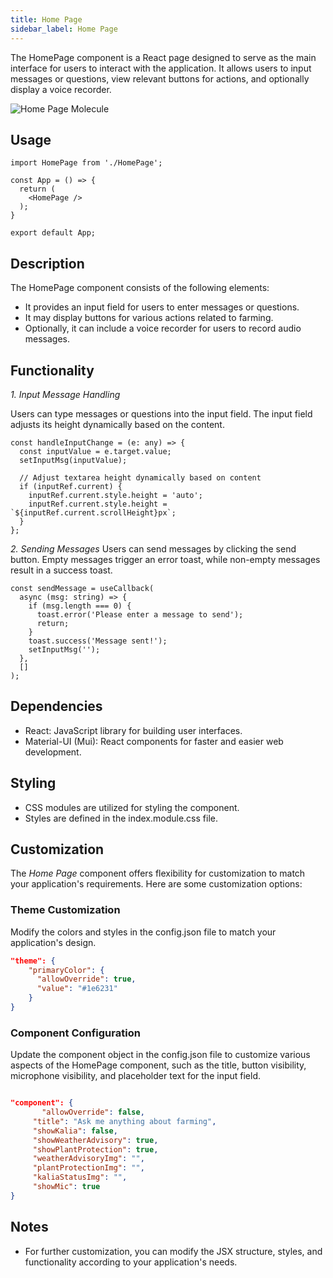 ```yaml
---
title: Home Page
sidebar_label: Home Page
---
```


<head>
  <title> Home Page </title>
  <meta name="description" content="your meta content goes here" />
</head>

The HomePage component is a React page designed to serve as the main interface for users to interact with the application. It allows users to input messages or questions, view relevant buttons for actions, and optionally display a voice recorder.

<img src= "/img/molecules/homePage.png" alt="Home Page Molecule" />

## Usage

```tsx
import HomePage from './HomePage';

const App = () => {
  return (
    <HomePage />
  );
}

export default App;
```

## Description

The HomePage component consists of the following elements:

- It provides an input field for users to enter messages or questions.
- It may display buttons for various actions related to farming.
- Optionally, it can include a voice recorder for users to record audio messages.

## Functionality

*1. Input Message Handling*

 Users can type messages or questions into the input field. The input field adjusts its height dynamically based on the content.

```tsx
const handleInputChange = (e: any) => {
  const inputValue = e.target.value;
  setInputMsg(inputValue);

  // Adjust textarea height dynamically based on content
  if (inputRef.current) {
    inputRef.current.style.height = 'auto';
    inputRef.current.style.height = `${inputRef.current.scrollHeight}px`;
  }
};
```


*2. Sending Messages*
Users can send messages by clicking the send button. Empty messages trigger an error toast, while non-empty messages result in a success toast.


```tsx
const sendMessage = useCallback(
  async (msg: string) => {
    if (msg.length === 0) {
      toast.error('Please enter a message to send');
      return;
    }
    toast.success('Message sent!');
    setInputMsg('');
  },
  []
);
```


## Dependencies

- React: JavaScript library for building user interfaces.
- Material-UI (Mui): React components for faster and easier web development.
 

 

## Styling

- CSS modules are utilized for styling the component.
- Styles are defined in the index.module.css file.

## Customization

 The *Home Page* component offers flexibility for customization to match your application's requirements. Here are some customization options:
### Theme Customization

Modify the colors and styles in the config.json file to match your application's design.
```json
"theme": {
    "primaryColor": {
      "allowOverride": true,
      "value": "#1e6231"
    }
}

```

### Component Configuration 

Update the component object in the config.json file to customize various aspects of the HomePage component, such as the title, button visibility, microphone visibility, and placeholder text for the input field.

 ```json

"component": {
        "allowOverride": false,
      "title": "Ask me anything about farming",
      "showKalia": false,
      "showWeatherAdvisory": true,
      "showPlantProtection": true,
      "weatherAdvisoryImg": "",
      "plantProtectionImg": "",
      "kaliaStatusImg": "",
      "showMic": true
}

```
 

## Notes

- For further customization, you can modify the JSX structure, styles, and functionality according to your application's needs.